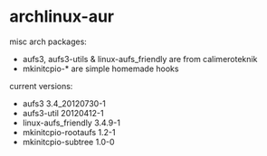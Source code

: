 archlinux-aur
=============

misc arch packages:

* aufs3, aufs3-utils & linux-aufs_friendly are from calimeroteknik
* mkinitcpio-* are simple homemade hooks

current versions:

* aufs3                     3.4_20120730-1
* aufs3-util                20120412-1
* linux-aufs_friendly       3.4.9-1
* mkinitcpio-rootaufs       1.2-1
* mkinitcpio-subtree        1.0-0
